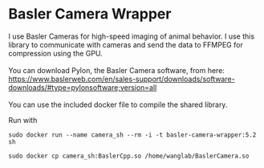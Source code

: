 # Basler Camera Wrapper

I use Basler Cameras for high-speed imaging of animal behavior. I use this library to communicate
with cameras and send the data to FFMPEG for compression using the GPU. <br>
<br>
You can download Pylon, the Basler Camera software, from here: <br>
https://www.baslerweb.com/en/sales-support/downloads/software-downloads/#type=pylonsoftware;version=all <br>
<br>
You can use the included docker file to compile the shared library.

Run with
```
sudo docker run --name camera_sh --rm -i -t basler-camera-wrapper:5.2 sh
```
```
sudo docker cp camera_sh:BaslerCpp.so /home/wanglab/BaslerCamera.so
```
